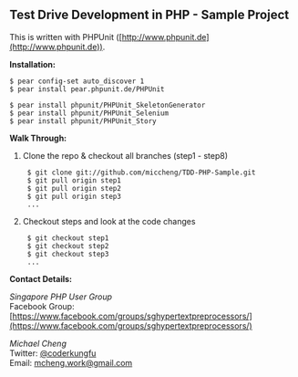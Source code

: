 Test Drive Development in PHP - Sample Project
----------------------------------------------

This is written with PHPUnit ([http://www.phpunit.de](http://www.phpunit.de)).

**Installation:**

    $ pear config-set auto_discover 1
    $ pear install pear.phpunit.de/PHPUnit

    $ pear install phpunit/PHPUnit_SkeletonGenerator
    $ pear install phpunit/PHPUnit_Selenium
    $ pear install phpunit/PHPUnit_Story

**Walk Through:**

1. Clone the repo & checkout all branches (step1 - step8)

        $ git clone git://github.com/miccheng/TDD-PHP-Sample.git
        $ git pull origin step1
        $ git pull origin step2
        $ git pull origin step3
        ...

2. Checkout steps and look at the code changes

        $ git checkout step1
        $ git checkout step2
        $ git checkout step3
        ...

**Contact Details:**

*Singapore PHP User Group*  
Facebook Group: [https://www.facebook.com/groups/sghypertextpreprocessors/](https://www.facebook.com/groups/sghypertextpreprocessors/)

*Michael Cheng*  
Twitter: [@coderkungfu](http://twitter.com/coderkungfu)  
Email: [mcheng.work@gmail.com](mailto:mcheng.work@gmail.com)




